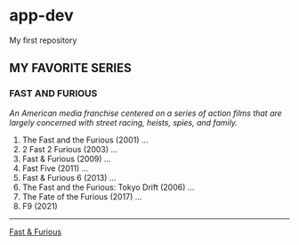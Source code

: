 # app-dev
My first repository
## MY FAVORITE SERIES
### FAST AND FURIOUS
   *An American media franchise centered on a series of action films that are largely concerned with street racing, heists, spies, and family.*
1. The Fast and the Furious (2001) ...
2. 2 Fast 2 Furious (2003) ...
3. Fast & Furious (2009) ...
4. Fast Five (2011) ...
5. Fast & Furious 6 (2013) ...
6. The Fast and the Furious: Tokyo Drift (2006) ...
7. The Fate of the Furious (2017) ...
8. F9 (2021)
--- 
[Fast & Furious](https://en.wikipedia.org/wiki/Fast_%26_Furious)
